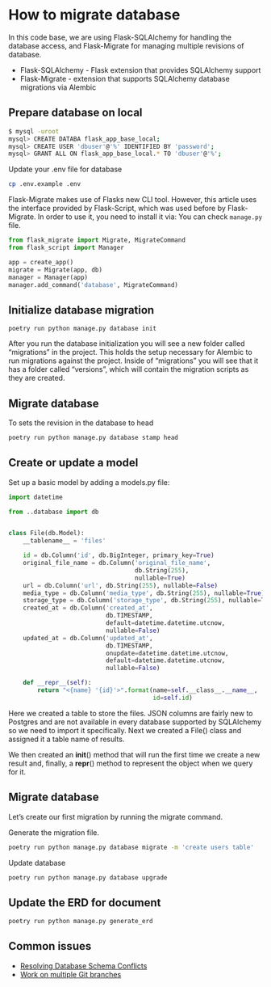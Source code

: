 # How to migrate database

In this code base, we are using Flask-SQLAlchemy for handling the database access, and Flask-Migrate for managing multiple revisions of database.

- Flask-SQLAlchemy - Flask extension that provides SQLAlchemy support
- Flask-Migrate - extension that supports SQLAlchemy database migrations via Alembic

## Prepare database on local

```bash
$ mysql -uroot
mysql> CREATE DATABA flask_app_base_local;
mysql> CREATE USER 'dbuser'@'%' IDENTIFIED BY 'password';
mysql> GRANT ALL ON flask_app_base_local.* TO 'dbuser'@'%';
```

Update your .env file for database

```bash
cp .env.example .env

```

Flask-Migrate makes use of Flasks new CLI tool. However, this article uses the interface provided by Flask-Script, which was used before by Flask-Migrate. In order to use it, you need to install it via:
You can check `manage.py` file.

```python
from flask_migrate import Migrate, MigrateCommand
from flask_script import Manager

app = create_app()
migrate = Migrate(app, db)
manager = Manager(app)
manager.add_command('database', MigrateCommand)

```

## Initialize database migration

```
poetry run python manage.py database init

```
After you run the database initialization you will see a new folder called “migrations” in the project. This holds the setup necessary for Alembic to run migrations against the project. Inside of “migrations” you will see that it has a folder called “versions”, which will contain the migration scripts as they are created.


## Migrate database

To sets the revision in the database to head
```bash
poetry run python manage.py database stamp head

```

## Create or update a model

Set up a basic model by adding a models.py file:

```python
import datetime

from ..database import db


class File(db.Model):
    __tablename__ = 'files'

    id = db.Column('id', db.BigInteger, primary_key=True)
    original_file_name = db.Column('original_file_name',
                                   db.String(255),
                                   nullable=True)
    url = db.Column('url', db.String(255), nullable=False)
    media_type = db.Column('media_type', db.String(255), nullable=True)
    storage_type = db.Column('storage_type', db.String(255), nullable=True)
    created_at = db.Column('created_at',
                           db.TIMESTAMP,
                           default=datetime.datetime.utcnow,
                           nullable=False)
    updated_at = db.Column('updated_at',
                           db.TIMESTAMP,
                           onupdate=datetime.datetime.utcnow,
                           default=datetime.datetime.utcnow,
                           nullable=False)

    def __repr__(self):
        return "<{name} '{id}'>".format(name=self.__class__.__name__,
                                        id=self.id)
```

Here we created a table to store the files.
JSON columns are fairly new to Postgres and are not available in every database supported by SQLAlchemy so we need to import it specifically.
Next we created a File() class and assigned it a table name of results. 

We then created an __init__() method that will run the first time we create a new result and, finally, a __repr__() method to represent the object when we query for it.

## Migrate database

Let’s create our first migration by running the migrate command.

Generate the migration file.

```bash
poetry run python manage.py database migrate -m 'create users table'
```

Update database

```bash
poetry run python manage.py database upgrade

```

## Update the ERD for document


```bash
poetry run python manage.py generate_erd
```

## Common issues

- [Resolving Database Schema Conflicts](https://blog.miguelgrinberg.com/post/resolving-database-schema-conflicts)
- [Work on multiple Git branches](https://stackoverflow.com/questions/55715129/work-on-multiple-branches-with-flask-migrate)

